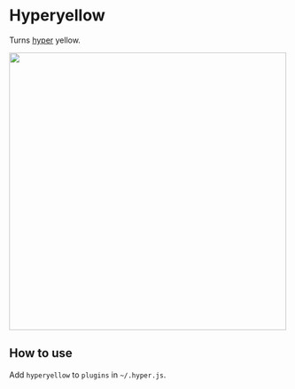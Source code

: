 # Hyperyellow

Turns [hyper](https://hyper.is/) yellow.

<img src="https://cldup.com/iKSFIa2GlW.png" width=500 />

## How to use

Add `hyperyellow` to `plugins` in `~/.hyper.js`.
